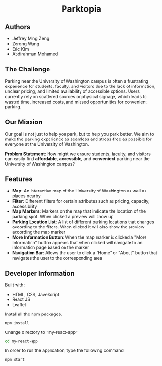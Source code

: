 <h1 align="center"> Parktopia </h1>

## Authors
- Jeffrey Ming Zeng 
- Zerong Wang 
- Eric Kim
- Abdirahman Mohamed

## The Challenge
Parking near the University of Washington campus is often a frustrating experience for students, faculty, and visitors due to the lack of information, unclear pricing, and limited availability of accessible options. Users currently rely on scattered sources or physical signage, which leads to wasted time, increased costs, and missed opportunities for convenient parking.

## Our Mission
Our goal is not just to help you park, but to help you park better. We aim to make the parking experience as seamless and stress-free as possible for everyone at the University of Washington.

**Problem Statement**: How might we ensure students, faculty, and visitors can easily find **affordable**, **accessible**, and **convenient** parking near the University of Washington campus?

## Features
- **Map**: An interactive map of the University of Washington as well as places nearby
- **Filter**: Different filters for certain attributes such as pricing, capacity, accessibility
- **Map Markers**: Markers on the map that indicate the location of the parking spot. When clicked a preview will show up
- **Parking Location List**: A list of different parking locations that changes according to the filters. When clicked it will also show the preview according the map marker
- **More Information Button**: When the map marker is clicked a "More Information" button appears that when clicked will navigate to an information page based on the marker
- **Navigation Bar**: Allows the user to click a "Home" or "About" button that navigates the user to the corresponding area

## Developer Information

Built with:
- HTML, CSS, JaveScript
- React JS
- Leaflet

Install all the npm packages. 

```bash
npm install
```

Change directory to "my-react-app"

``` bash
cd my-react-app
```
In order to run the application, type the following command

```bash
npm start
```